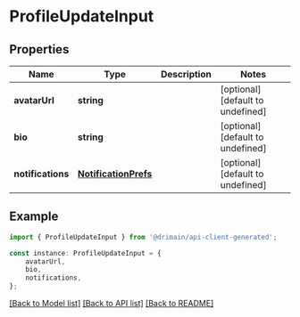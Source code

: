 # ProfileUpdateInput


## Properties

Name | Type | Description | Notes
------------ | ------------- | ------------- | -------------
**avatarUrl** | **string** |  | [optional] [default to undefined]
**bio** | **string** |  | [optional] [default to undefined]
**notifications** | [**NotificationPrefs**](NotificationPrefs.md) |  | [optional] [default to undefined]

## Example

```typescript
import { ProfileUpdateInput } from '@drimain/api-client-generated';

const instance: ProfileUpdateInput = {
    avatarUrl,
    bio,
    notifications,
};
```

[[Back to Model list]](../README.md#documentation-for-models) [[Back to API list]](../README.md#documentation-for-api-endpoints) [[Back to README]](../README.md)
